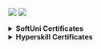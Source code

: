 ![](http://github-profile-summary-cards.vercel.app/api/cards/stats?username=stoynko&theme=algolia)
![](http://github-profile-summary-cards.vercel.app/api/cards/most-commit-language?username=stoynko&theme=algolia)

<details>
<summary><strong>SoftUni Certificates</strong></summary>


- [Programming Basics with Java](https://softuni.bg/certificates/details/216413/ef123789)
- [Programming Fundamentals with Java](https://softuni.bg/certificates/details/230781/c8ef443c)
- [Java Advanced](https://softuni.bg/certificates/details/236290/e5ad328e)
- [Java OOP](https://softuni.bg/certificates/details/241324/9b768e66)


</details>

<details>
<summary><strong>Hyperskill Certificates</strong></summary>

- [Introduction to SQL](https://hyperskill.org/certificates/19032f4f-5c3d-4312-a154-c925b56dd91f.pdf)
- [SQL for Backend Developers](https://hyperskill.org/certificates/3c756656-7dc4-411c-92fe-d0a6af0bbbad.pdf)
- [Introduction to JavaScript](https://hyperskill.org/certificates/2035ea8c-2e03-4264-b704-2e5a49df2796.pdf)

</details>
